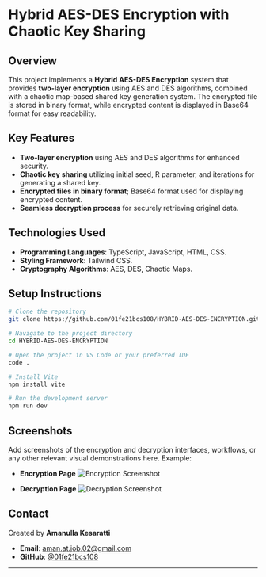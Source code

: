 # Hybrid AES-DES Encryption with Chaotic Key Sharing

## Overview
This project implements a **Hybrid AES-DES Encryption** system that provides **two-layer encryption** using AES and DES algorithms, combined with a chaotic map-based shared key generation system. The encrypted file is stored in binary format, while encrypted content is displayed in Base64 format for easy readability.

## Key Features
- **Two-layer encryption** using AES and DES algorithms for enhanced security.
- **Chaotic key sharing** utilizing initial seed, R parameter, and iterations for generating a shared key.
- **Encrypted files in binary format**; Base64 format used for displaying encrypted content.
- **Seamless decryption process** for securely retrieving original data.

## Technologies Used
- **Programming Languages**: TypeScript, JavaScript, HTML, CSS.
- **Styling Framework**: Tailwind CSS.
- **Cryptography Algorithms**: AES, DES, Chaotic Maps.

## Setup Instructions

```bash
# Clone the repository
git clone https://github.com/01fe21bcs108/HYBRID-AES-DES-ENCRYPTION.git

# Navigate to the project directory
cd HYBRID-AES-DES-ENCRYPTION

# Open the project in VS Code or your preferred IDE
code .

# Install Vite
npm install vite

# Run the development server
npm run dev
```

## Screenshots
Add screenshots of the encryption and decryption interfaces, workflows, or any other relevant visual demonstrations here. Example:

- **Encryption Page**
  ![Encryption Screenshot](path/to/encryption-screenshot.png)

- **Decryption Page**
  ![Decryption Screenshot](path/to/decryption-screenshot.png)

## Contact
Created by **Amanulla Kesaratti**  
- **Email**: [aman.at.job.02@gmail.com](mailto:aman.at.job.02@gmail.com)  
- **GitHub**: [@01fe21bcs108](https://github.com/01fe21bcs108)

---
